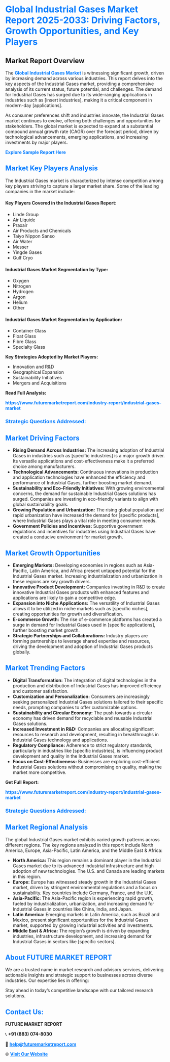 <h1 style="color: #007BFF;">Global Industrial Gases Market Report 2025-2033: Driving Factors, Growth Opportunities, and Key Players</h1>

<section id="overview">
<h2>Market Report Overview</h2>
<p>The <a href="https://www.futuremarketreport.com/industry-report/industrial-gases-market" style="color: #007BFF; text-decoration: none;"><strong>Global Industrial Gases Market</strong></a> is witnessing significant growth, driven by increasing demand across various industries. This report delves into the key aspects of the Industrial Gases market, providing a comprehensive analysis of its current status, future potential, and challenges. The demand for Industrial Gases has surged due to its wide-ranging applications in industries such as [insert industries], making it a critical component in modern-day [applications].</p>
<p>As consumer preferences shift and industries innovate, the Industrial Gases market continues to evolve, offering both challenges and opportunities for stakeholders. The global market is expected to expand at a substantial compound annual growth rate (CAGR) over the forecast period, driven by technological advancements, emerging applications, and increasing investments by major players.</p>
</section>

<section id="overview">
<p><a href="https://www.futuremarketreport.com/request-sample/reportId=105380" style="color: #007BFF; text-decoration: none;"><strong>Explore Sample Report Here</strong></a></p>
</section>

<section id="key-players">
<h2 style="color: #007BFF;">Market Key Players Analysis</h2>
<p>The Industrial Gases market is characterized by intense competition among key players striving to capture a larger market share. Some of the leading companies in the market include:</p>
<h4>Key Players Covered in the Industrial Gases Report:</h4>
<ul><li>Linde Group</li><li>Air Liquide</li><li>Praxair</li><li>Air Products and Chemicals</li><li>Taiyo Nippon Sanso</li><li>Air Water</li><li>Messer</li><li>Yingde Gases</li><li>Gulf Cryo</li></ul>
<h4>Industrial Gases Market Segmentation by Type:</h4>
<ul><li>Oxygen</li><li>Nitrogen</li><li>Hydrogen</li><li>Argon</li><li>Helium</li><li>Other</li></ul>

<h4>Industrial Gases Market Segmentation by Application:</h4>
<ul><li>Container Glass</li><li>Float Glass</li><li>Fibre Glass</li><li>Specialty Glass</li></ul>
<p><strong>Key Strategies Adopted by Market Players:</strong></p>
<ul>
<li>Innovation and R&D</li>
<li>Geographical Expansion</li>
<li>Sustainability Initiatives</li>
<li>Mergers and Acquisitions</li>
</ul>
</section>

<section>
<p><strong>Read Full Analysis: </strong></p><a href="https://www.futuremarketreport.com/industry-report/industrial-gases-market" style="color: #007BFF; text-decoration: none;"><strong>https://www.futuremarketreport.com/industry-report/industrial-gases-market</strong></a>
<h3 style="color: #007BFF;">Strategic Questions Addressed:</h3>
</section>

<section id="driving-factors">
<h2 style="color: #007BFF;">Market Driving Factors</h2>
<ul>
<li><strong>Rising Demand Across Industries:</strong> The increasing adoption of Industrial Gases in industries such as [specific industries] is a major growth driver. Its versatile applications and cost-effectiveness make it a preferred choice among manufacturers.</li>
<li><strong>Technological Advancements:</strong> Continuous innovations in production and application technologies have enhanced the efficiency and performance of Industrial Gases, further boosting market demand.</li>
<li><strong>Sustainability and Eco-Friendly Initiatives:</strong> With growing environmental concerns, the demand for sustainable Industrial Gases solutions has surged. Companies are investing in eco-friendly variants to align with global sustainability goals.</li>
<li><strong>Growing Population and Urbanization:</strong> The rising global population and rapid urbanization have increased the demand for [specific products], where Industrial Gases plays a vital role in meeting consumer needs.</li>
<li><strong>Government Policies and Incentives:</strong> Supportive government regulations and incentives for industries using Industrial Gases have created a conducive environment for market growth.</li>
</ul>
</section>

<section id="growth-opportunities">
<h2 style="color: #007BFF;">Market Growth Opportunities</h2>
<ul>
<li><strong>Emerging Markets:</strong> Developing economies in regions such as Asia-Pacific, Latin America, and Africa present untapped potential for the Industrial Gases market. Increasing industrialization and urbanization in these regions are key growth drivers.</li>
<li><strong>Innovative Product Development:</strong> Companies investing in R&D to create innovative Industrial Gases products with enhanced features and applications are likely to gain a competitive edge.</li>
<li><strong>Expansion into Niche Applications:</strong> The versatility of Industrial Gases allows it to be utilized in niche markets such as [specific niches], creating opportunities for growth and diversification.</li>
<li><strong>E-commerce Growth:</strong> The rise of e-commerce platforms has created a surge in demand for Industrial Gases used in [specific applications], further boosting market growth.</li>
<li><strong>Strategic Partnerships and Collaborations:</strong> Industry players are forming partnerships to leverage shared expertise and resources, driving the development and adoption of Industrial Gases products globally.</li>
</ul>
</section>

<section id="trending-factors">
<h2 style="color: #007BFF;">Market Trending Factors</h2>
<ul>
<li><strong>Digital Transformation:</strong> The integration of digital technologies in the production and distribution of Industrial Gases has improved efficiency and customer satisfaction.</li>
<li><strong>Customization and Personalization:</strong> Consumers are increasingly seeking personalized Industrial Gases solutions tailored to their specific needs, prompting companies to offer customizable options.</li>
<li><strong>Sustainability and Circular Economy:</strong> The push towards a circular economy has driven demand for recyclable and reusable Industrial Gases solutions.</li>
<li><strong>Increased Investment in R&D:</strong> Companies are allocating significant resources to research and development, resulting in breakthroughs in Industrial Gases technology and applications.</li>
<li><strong>Regulatory Compliance:</strong> Adherence to strict regulatory standards, particularly in industries like [specific industries], is influencing product development and quality in the Industrial Gases market.</li>
<li><strong>Focus on Cost-Effectiveness:</strong> Businesses are exploring cost-efficient Industrial Gases solutions without compromising on quality, making the market more competitive.</li>
</ul>
</section>

<section>
<p><strong>Get Full Report: </strong></p><a href="https://www.futuremarketreport.com/industry-report/industrial-gases-market" style="color: #007BFF; text-decoration: none;"><strong>https://www.futuremarketreport.com/industry-report/industrial-gases-market</strong></a>
<h3 style="color: #007BFF;">Strategic Questions Addressed:</h3>
</section>


<section id="regional-analysis">
<h2 style="color: #007BFF;">Market Regional Analysis</h2>
<p>The global Industrial Gases market exhibits varied growth patterns across different regions. The key regions analyzed in this report include North America, Europe, Asia-Pacific, Latin America, and the Middle East & Africa:</p>
<ul>
<li><strong>North America:</strong> This region remains a dominant player in the Industrial Gases market due to its advanced industrial infrastructure and high adoption of new technologies. The U.S. and Canada are leading markets in this region.</li>
<li><strong>Europe:</strong> Europe has witnessed steady growth in the Industrial Gases market, driven by stringent environmental regulations and a focus on sustainability. Key countries include Germany, France, and the U.K.</li>
<li><strong>Asia-Pacific:</strong> The Asia-Pacific region is experiencing rapid growth, fueled by industrialization, urbanization, and increasing demand for Industrial Gases in countries like China, India, and Japan.</li>
<li><strong>Latin America:</strong> Emerging markets in Latin America, such as Brazil and Mexico, present significant opportunities for the Industrial Gases market, supported by growing industrial activities and investments.</li>
<li><strong>Middle East & Africa:</strong> The region’s growth is driven by expanding industries, infrastructure development, and increasing demand for Industrial Gases in sectors like [specific sectors].</li>
</ul>
</section>

<footer>
<h2 style="color: #007BFF;">About FUTURE MARKET REPORT</h2>
<p>We are a trusted name in market research and advisory services, delivering actionable insights and strategic support to businesses across diverse industries. Our expertise lies in offering:</p>

<p>Stay ahead in today’s competitive landscape with our tailored research solutions.</p>

<h2 style="color: #007BFF;">Contact Us:</h2>
<p><strong>FUTURE MARKET REPORT</strong></p>
<p>📞 <strong>+91 (883) 074-8030</strong></p>
<p>📧 <strong><a href="mailto:help@futuremarketreport.com" style="color: #007BFF;">help@futuremarketreport.com</a></strong></p>
<p>🌐 <strong><a href="https://www.futuremarketreport.com/" style="color: #007BFF;">Visit Our Website</a></strong></p>
</footer>